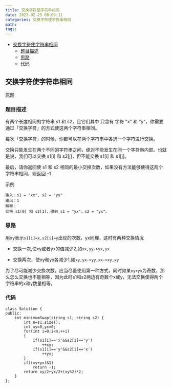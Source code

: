 ```yaml
---
title: 交换字符使字符串相同
date: 2023-02-25 08:09:11
categories: 交换字符使字符串相同
math:
tags:
---
```


<!-- TOC -->

- [交换字符使字符串相同](#交换字符使字符串相同)
    - [题目描述](#题目描述)
    - [思路](#思路)
    - [代码](#代码)

<!-- /TOC -->
## 交换字符使字符串相同

[原题](https://leetcode.cn/problems/minimum-swaps-to-make-strings-equal/description/)
### 题目描述
有两个长度相同的字符串 s1 和 s2，且它们其中 只含有 字符 "x" 和 "y"，你需要通过「交换字符」的方式使这两个字符串相同。

每次「交换字符」的时候，你都可以在两个字符串中各选一个字符进行交换。

交换只能发生在两个不同的字符串之间，绝对不能发生在同一个字符串内部。也就是说，我们可以交换 s1[i] 和 s2[j]，但不能交换 s1[i] 和 s1[j]。

最后，请你返回使 s1 和 s2 相同的最小交换次数，如果没有方法能够使得这两个字符串相同，则返回 -1 

示例
```
输入：s1 = "xx", s2 = "yy"
输出：1
解释：
交换 s1[0] 和 s2[1]，得到 s1 = "yx"，s2 = "yx"。
```
### 思路
用xy表示`s1[i]=x,s2[i]=y`出现的次数，yx同理，这时有两种交换情况

* 交换一次,使xy或者yx的值减少2,如`xx,yy->yx,yx`

* 交换两次，使xy和yx各减少1,如`xy,yx->yy,xx->xy,xy`

为了尽可能减少交换次数，应当尽量使用第一种方式，同时如果`xy+yx`为奇数，那么怎么交换也不能相等，因为此时s1和s2两边有奇数个x或y，无法交换使得两个字符串的x和y数量相等。
### 代码
```
class Solution {
public:
    int minimumSwap(string s1, string s2) {
        int n=s1.size();
        int xy=0,yx=0;
        for(int i=0;i<n;++i)
        {
            if(s1[i]=='x'&&s2[i]=='y')
                ++xy;
            if(s1[i]=='y'&&s2[i]=='x')
                ++yx;
        }
        if((xy+yx)&1)
            return -1;
        return xy/2+yx/2+(xy%2)*2;
    }
};
```